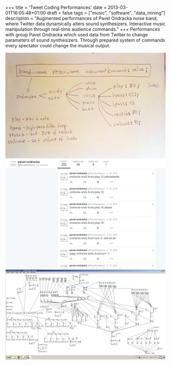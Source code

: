 +++
title = 'Tweet Coding Performances'
date = 2013-03-01T16:05:48+01:00
draft = false
tags = ["music", "software", "data_mining"]
description = "Augmented performances of Pavel Ondracka noise band, where Twitter data dynamically alters sound synthesizers. Interactive music manipulation through real-time audience commands."
+++
Performances with group Pavel Ondracka which used data from Twitter to change parameters of sound synthesizers.
Through prepared system of commands every spectator could change the musical output.

![](1.jpg)
![](2.jpg)
![](3.jpg)
